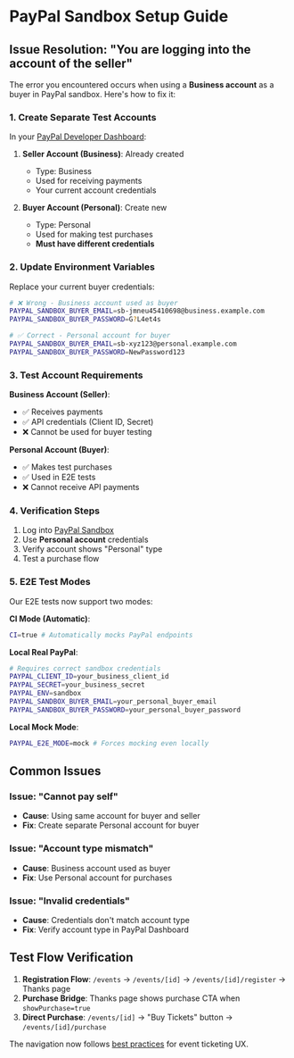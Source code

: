 # PayPal Sandbox Setup Guide

## Issue Resolution: "You are logging into the account of the seller"

The error you encountered occurs when using a **Business account** as a buyer in PayPal sandbox. Here's how to fix it:

### 1. Create Separate Test Accounts

In your [PayPal Developer Dashboard](https://developer.paypal.com/developer/accounts/):

1. **Seller Account (Business)**: Already created

   - Type: Business
   - Used for receiving payments
   - Your current account credentials

2. **Buyer Account (Personal)**: Create new
   - Type: Personal
   - Used for making test purchases
   - **Must have different credentials**

### 2. Update Environment Variables

Replace your current buyer credentials:

```bash
# ❌ Wrong - Business account used as buyer
PAYPAL_SANDBOX_BUYER_EMAIL=sb-jmneu45410698@business.example.com
PAYPAL_SANDBOX_BUYER_PASSWORD=G?L4et4s

# ✅ Correct - Personal account for buyer
PAYPAL_SANDBOX_BUYER_EMAIL=sb-xyz123@personal.example.com
PAYPAL_SANDBOX_BUYER_PASSWORD=NewPassword123
```

### 3. Test Account Requirements

**Business Account (Seller)**:

- ✅ Receives payments
- ✅ API credentials (Client ID, Secret)
- ❌ Cannot be used for buyer testing

**Personal Account (Buyer)**:

- ✅ Makes test purchases
- ✅ Used in E2E tests
- ❌ Cannot receive API payments

### 4. Verification Steps

1. Log into [PayPal Sandbox](https://www.sandbox.paypal.com)
2. Use **Personal account** credentials
3. Verify account shows "Personal" type
4. Test a purchase flow

### 5. E2E Test Modes

Our E2E tests now support two modes:

**CI Mode (Automatic)**:

```bash
CI=true # Automatically mocks PayPal endpoints
```

**Local Real PayPal**:

```bash
# Requires correct sandbox credentials
PAYPAL_CLIENT_ID=your_business_client_id
PAYPAL_SECRET=your_business_secret
PAYPAL_ENV=sandbox
PAYPAL_SANDBOX_BUYER_EMAIL=your_personal_buyer_email
PAYPAL_SANDBOX_BUYER_PASSWORD=your_personal_buyer_password
```

**Local Mock Mode**:

```bash
PAYPAL_E2E_MODE=mock # Forces mocking even locally
```

## Common Issues

### Issue: "Cannot pay self"

- **Cause**: Using same account for buyer and seller
- **Fix**: Create separate Personal account for buyer

### Issue: "Account type mismatch"

- **Cause**: Business account used as buyer
- **Fix**: Use Personal account for purchases

### Issue: "Invalid credentials"

- **Cause**: Credentials don't match account type
- **Fix**: Verify account type in PayPal Dashboard

## Test Flow Verification

1. **Registration Flow**: `/events` → `/events/[id]` → `/events/[id]/register` → Thanks page
2. **Purchase Bridge**: Thanks page shows purchase CTA when `showPurchase=true`
3. **Direct Purchase**: `/events/[id]` → "Buy Tickets" button → `/events/[id]/purchase`

The navigation now follows [best practices](https://add-to-calendar-pro.com/articles/event-registration-best-practices) for event ticketing UX.
